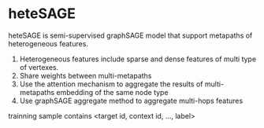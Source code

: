# heteSAGE

heteSAGE is semi-supervised graphSAGE model that support metapaths of heterogeneous features.

1. Heterogeneous features include sparse and dense features of multi type of vertexes.
1. Share weights between multi-metapaths
1. Use the attention mechanism to aggregate the results of multi-metapaths embedding of the same node type
1. Use graphSAGE aggregate method to aggregate multi-hops features

trainning sample contains <target id, context id, ..., label>
